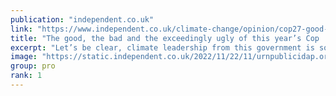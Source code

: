 ```yaml
---
publication: "independent.co.uk"
link: "https://www.independent.co.uk/climate-change/opinion/cop27-good-bad-ugly-climate-summit-b2230385.html"
title: "The good, the bad and the exceedingly ugly of this year’s Cop | Caroline Lucas"
excerpt: "Let’s be clear, climate leadership from this government is sorely lacking"
image: "https://static.independent.co.uk/2022/11/22/11/urnpublicidap.org0ba34a02595546c8aee422c70911e52c.jpg?quality=75&width=1200&auto=webp"
group: pro
rank: 1
---
```

